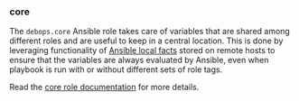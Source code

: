 ### core

The `debops.core` Ansible role takes care of variables that are shared
among different roles and are useful to keep in a central location. This
is done by leveraging functionality of [Ansible local
facts](https://docs.ansible.com/ansible/latest/user_guide/playbooks_vars_facts.html#facts-d-or-local-facts)
stored on remote hosts to ensure that the variables are always evaluated
by Ansible, even when playbook is run with or without different sets of
role tags.

Read the [core role documentation](https://docs.debops.org/en/HEAD/ansible/roles/core/) for more details.
